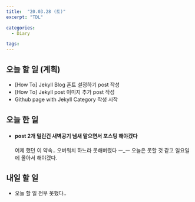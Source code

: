 ```yaml
---
title:  "20.03.28 (토)"
excerpt: "TDL"

categories:
  - Diary

tags:
---
```


## 오늘 할 일 (계획)

- [How To] Jekyll Blog 폰트 설정하기 post 작성
- [How To] Jekyll post 이미지 추가 post 작성
- Github page with Jekyll Category 작성 시작



## 오늘 한 일

- #### post 2개 밀린건 새벽공기 냄새 맡으면서 포스팅 해야겠다

  어제 했던 이 약속.. 오버워치 하느라 못해버렸다 ㅡ_ㅡ 오늘은 못할 것 같고 일요일에 몰아서 해야겠다.

  
  
  


## 내일 할 일

- 오늘 할 일 전부 못했다..

